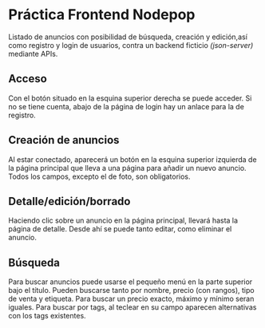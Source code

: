 # Práctica Frontend Nodepop
Listado de anuncios con posibilidad de búsqueda, creación y edición,así como registro y login de usuarios, contra un backend ficticio _(json-server)_ mediante APIs.

## Acceso
Con el botón situado en la esquina superior derecha se puede acceder. Si no se tiene cuenta, abajo de la página de login hay un anlace para la de registro.

## Creación de anuncios
Al estar conectado, aparecerá un botón en la esquina superior izquierda de la página principal que lleva a una página para añadir un nuevo anuncio. Todos los campos, excepto el de foto, son obligatorios.

## Detalle/edición/borrado
Haciendo clic sobre un anuncio en la página principal, llevará hasta la página de detalle. Desde ahí se puede tanto editar, como eliminar el anuncio.

## Búsqueda
Para buscar anuncios puede usarse el pequeño menú en la parte superior bajo el título. Pueden buscarse tanto por nombre, precio (con rangos), tipo de venta y etiqueta.
Para buscar un precio exacto, máximo y mínimo seran iguales.
Para buscar por tags, al teclear en su campo aparecen alternativas con los tags existentes.